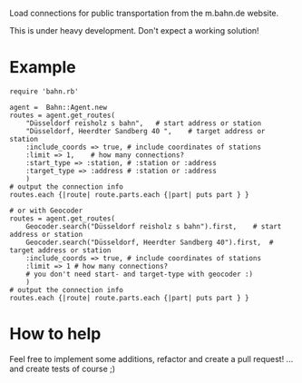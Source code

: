 Load connections for public transportation from the m.bahn.de website.

This is under heavy development. Don't expect a working solution!

Example
=
	require 'bahn.rb'
	
	agent =  Bahn::Agent.new
	routes = agent.get_routes(
		"Düsseldorf reisholz s bahn", 	# start address or station
		"Düsseldorf, Heerdter Sandberg 40 ",	# target address or station
		:include_coords => true, # include coordinates of stations
		:limit => 1,	# how many connections?
		:start_type => :station, # :station or :address
		:target_type => :address # :station or :address
		)
	# output the connection info
	routes.each {|route| route.parts.each {|part| puts part } }
	
	# or with Geocoder
	routes = agent.get_routes(
		Geocoder.search("Düsseldorf reisholz s bahn").first, 	# start address or station
		Geocoder.search("Düsseldorf, Heerdter Sandberg 40").first,	# target address or station
		:include_coords => true, # include coordinates of stations
		:limit => 1	# how many connections?
		# you don't need start- and target-type with geocoder :)
		)
	# output the connection info
	routes.each {|route| route.parts.each {|part| puts part } }

How to help
=
Feel free to implement some additions, refactor and create a pull request!
... and create tests of course ;)
